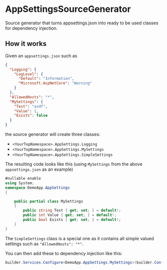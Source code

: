 # AppSettingsSourceGenerator
Source generator that turns appsettings.json into ready to be used classes for dependency injection.

## How it works

Given an `appsettings.json` such as 
```json
{
  "Logging": {
    "LogLevel": {
      "Default": "Information",
      "Microsoft.AspNetCore": "Warning"
    }
  },
  "AllowedHosts": "*",
  "MySettings": {
    "Test": "asdf",
    "Value": 1,
    "Exists": false
  }
}
```

the source generator will create three classes:

- `<YourTopNamespace>.AppSettings.Logging`
- `<YourTopNamespace>.AppSettings.MySettings`
- `<YourTopNamespace>.AppSettings.SimpleSettings`

The resulting code looks like this (using `MySettings` from the above `appsettings.json` as an example)
```csharp
#nullable enable
using System;
namespace DemoApp.AppSettings
{

    public partial class MySettings
    {
        public string Test { get; set; } = default!;
        public int Value { get; set; } = default!;
        public bool Exists { get; set; } = default!;
    }
}
```

The `SimpleSettings` class is a special one as it contains all simple valued settings such as `"AllowedHosts": "*"`.

You can then add these to dependency injection like this:
```csharp
builder.Services.Configure<DemoApp.AppSettings.MySettings>(builder.Configuration.GetSection("MySettings"));
```
